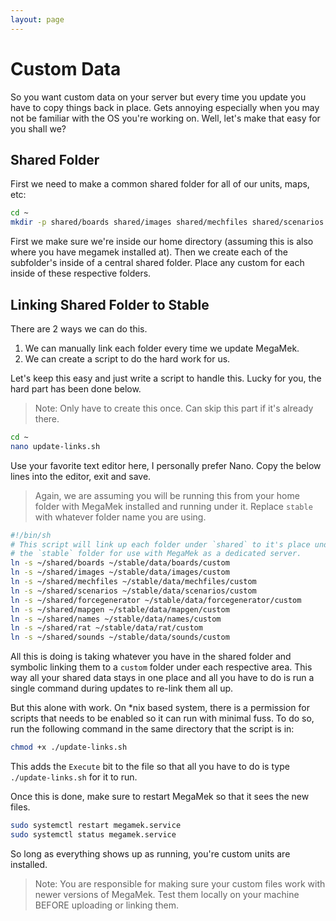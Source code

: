 ```yaml
---
layout: page
---
```


# Custom Data

So you want custom data on your server but every time you update you have to
copy things back in place. Gets annoying especially when you may not be
familiar with the OS you're working on. Well, let's make that easy for you
shall we?

## Shared Folder

First we need to make a common shared folder for all of our units, maps, etc:

```bash
cd ~
mkdir -p shared/boards shared/images shared/mechfiles shared/scenarios shared/forcegenerator shared/mapgen shared/names shared/rat shared/sounds
```

First we make sure we're inside our home directory (assuming this is also where
you have megamek installed at). Then we create each of the subfolder's inside of
a central shared folder. Place any custom for each inside of these respective
folders.

## Linking Shared Folder to Stable

There are 2 ways we can do this.

1) We can manually link each folder every time we update MegaMek.
2) We can create a script to do the hard work for us.

Let's keep this easy and just write a script to handle this. Lucky for you,
the hard part has been done below.

> Note: Only have to create this once. Can skip this part if it's already
> there.

```bash
cd ~
nano update-links.sh
```

Use your favorite text editor here, I personally prefer Nano. Copy the below
lines into the editor, exit and save.

> Again, we are assuming you will be running this from your home folder with
> MegaMek installed and running under it. Replace `stable` with whatever
> folder name you are using.

```bash
#!/bin/sh
# This script will link up each folder under `shared` to it's place under
# the `stable` folder for use with MegaMek as a dedicated server.
ln -s ~/shared/boards ~/stable/data/boards/custom
ln -s ~/shared/images ~/stable/data/images/custom
ln -s ~/shared/mechfiles ~/stable/data/mechfiles/custom
ln -s ~/shared/scenarios ~/stable/data/scenarios/custom
ln -s ~/shared/forcegenerator ~/stable/data/forcegenerator/custom
ln -s ~/shared/mapgen ~/stable/data/mapgen/custom
ln -s ~/shared/names ~/stable/data/names/custom
ln -s ~/shared/rat ~/stable/data/rat/custom
ln -s ~/shared/sounds ~/stable/data/sounds/custom
```

All this is doing is taking whatever you have in the shared folder and
symbolic linking them to a `custom` folder under each respective area.
This way all your shared data stays in one place and all you have to do
is run a single command during updates to re-link them all up.

But this alone with work. On *nix based system, there is a permission for
scripts that needs to be enabled so it can run with minimal fuss. To do so,
run the following command in the same directory that the script is in:

```bash
chmod +x ./update-links.sh
```

This adds the `Execute` bit to the file so that all you have to do is type
`./update-links.sh` for it to run.

Once this is done, make sure to restart MegaMek so that it sees the new
files.

```bash
sudo systemctl restart megamek.service
sudo systemctl status megamek.service
```

So long as everything shows up as running, you're custom units are installed.

> Note: You are responsible for making sure your custom files work with
> newer versions of MegaMek. Test them locally on your machine BEFORE
> uploading or linking them.
